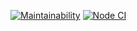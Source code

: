 [![Maintainability](https://api.codeclimate.com/v1/badges/a99a88d28ad37a79dbf6/maintainability)](https://codeclimate.com/github/codeclimate/codeclimate/maintainability)
[![Node CI](https://github.com/dara-devitsina/brain-games/workflows/Node-CI/badge.svg)](https://github.com/dara-devitsina/brain-games/actions)
